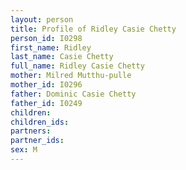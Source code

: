 ```yaml
---
layout: person
title: Profile of Ridley Casie Chetty
person_id: I0298
first_name: Ridley
last_name: Casie Chetty
full_name: Ridley Casie Chetty
mother: Milred Mutthu-pulle
mother_id: I0296
father: Dominic Casie Chetty
father_id: I0249
children:
children_ids:
partners:
partner_ids:
sex: M
---
```


